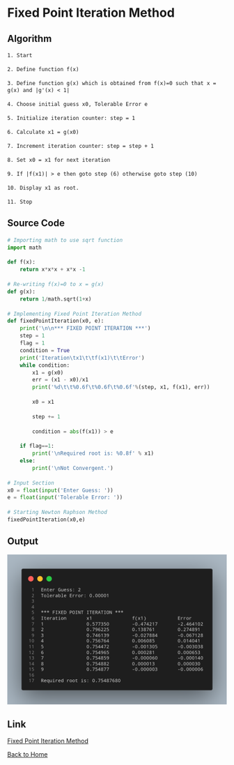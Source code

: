 # Fixed Point Iteration Method

## Algorithm

    1. Start 

    2. Define function f(x)
    
    3. Define function g(x) which is obtained from f(x)=0 such that x = g(x) and |g'(x) < 1|

    4. Choose initial guess x0, Tolerable Error e

    5. Initialize iteration counter: step = 1

    6. Calculate x1 = g(x0)

    7. Increment iteration counter: step = step + 1 

    8. Set x0 = x1 for next iteration

    9. If |f(x1)| > e then goto step (6) otherwise goto step (10)

    10. Display x1 as root.

    11. Stop

## Source Code

``` python
# Importing math to use sqrt function
import math

def f(x):
    return x*x*x + x*x -1

# Re-writing f(x)=0 to x = g(x)
def g(x):
    return 1/math.sqrt(1+x)

# Implementing Fixed Point Iteration Method
def fixedPointIteration(x0, e):
    print('\n\n*** FIXED POINT ITERATION ***')
    step = 1
    flag = 1
    condition = True
    print('Iteration\tx1\t\tf(x1)\t\tError')
    while condition:
        x1 = g(x0)
        err = (x1 - x0)/x1
        print('%d\t\t%0.6f\t%0.6f\t%0.6f'%(step, x1, f(x1), err))
        
        x0 = x1

        step += 1
        
        condition = abs(f(x1)) > e

    if flag==1:
        print('\nRequired root is: %0.8f' % x1)
    else:
        print('\nNot Convergent.')

# Input Section
x0 = float(input('Enter Guess: '))
e = float(input('Tolerable Error: '))

# Starting Newton Raphson Method
fixedPointIteration(x0,e)
```

## Output

![Fixed Point Iteration Method](./assets/04.png)

## Link

[Fixed Point Iteration Method](https://github.com/kabirdeula/Numerical_Method_Lab_Report/blob/main/Lab%20Report/Lab04.py)

[Back to Home](README.md)